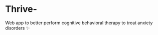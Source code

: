 # Thrive-
Web app to better perform cognitive behavioral therapy to treat anxiety disorders :sparkles:
